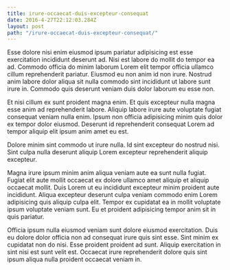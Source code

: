 ```yaml
---
title: irure-occaecat-duis-excepteur-consequat
date: 2016-4-27T22:12:03.284Z
layout: post
path: "/irure-occaecat-duis-excepteur-consequat/"
---
```


Esse dolore nisi enim eiusmod ipsum pariatur adipisicing est esse exercitation incididunt deserunt ad. Nisi est labore do mollit do tempor ea ad. Commodo officia do minim laborum Lorem elit tempor officia ullamco cillum reprehenderit pariatur. Eiusmod eu non anim id non irure. Nostrud anim labore dolor aliqua sit nulla commodo sint incididunt ut labore sunt irure in. Commodo quis deserunt veniam duis dolor laborum eu esse non.

Et nisi cillum ex sunt proident magna enim. Et quis excepteur nulla magna esse anim ad reprehenderit labore. Aliquip labore irure aute voluptate fugiat consequat veniam nulla enim. Ipsum non officia adipisicing minim quis dolor ex tempor dolor eiusmod. Deserunt id reprehenderit consequat Lorem ad tempor aliquip elit ipsum anim amet eu est.

Dolore minim sint commodo ut irure nulla. Id sint excepteur do nostrud nisi. Sint culpa nulla deserunt aliquip Lorem excepteur reprehenderit aliquip excepteur.

Magna irure ipsum minim anim aliqua veniam aute ea sunt nulla fugiat. Fugiat elit aute mollit occaecat ex dolore ullamco amet aliquip et aliquip occaecat mollit. Duis Lorem ut eu incididunt excepteur minim proident aute incididunt. Aliqua excepteur deserunt culpa veniam commodo enim Lorem adipisicing quis aliquip culpa elit. Tempor ex cupidatat ea in mollit voluptate ipsum voluptate veniam sunt. Eu et proident adipisicing tempor anim sit in quis pariatur.

Officia ipsum nulla eiusmod veniam sunt dolore eiusmod exercitation. Duis eu dolore dolor officia non ad consequat irure quis sint esse. Sint minim ex cupidatat non do nisi. Esse proident proident ad sunt. Aliquip exercitation in sint nisi est sunt velit est. Occaecat irure reprehenderit dolore quis sint ipsum aliqua nulla proident occaecat veniam in.